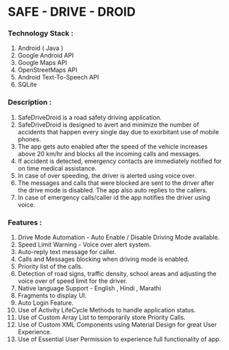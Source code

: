 # SAFE - DRIVE - DROID

### Technology Stack :
1. Android ( Java )
2. Google Android API
3. Google Maps API
4. OpenStreetMaps API
5. Android Text-To-Speech API
6. SQLite


### Description :
1. SafeDriveDroid is a road safety driving application.
2. SafeDriveDroid is designed to avert and minimize the number of accidents that happen every single day due to exorbitant use of mobile phones.
3. The app gets auto enabled after the speed of the vehicle increases above 20 km/hr and blocks all the incoming calls and messages.
4. If accident is detected, emergency contacts are immediately notified for on time medical assistance.
5. In case of over speeding, the driver is alerted using voice over.
6. The messages and calls that were blocked are sent to the driver after the drive mode is disabled. The app also auto replies to the callers.
7. In case of emergency calls/caller id the app notifies the driver using voice.


### Features :
1. Drive Mode Automation - Auto Enable / Disable Driving Mode available.
2. Speed Limit Warning - Voice over alert system.
3. Auto-reply text message for caller.
4. Calls and Messages blocking when driving mode is enabled.
5. Priority list of the calls.
7. Detection of road signs, traffic density, school areas and adjusting the voice over of speed limit for the driver.
8. Native language Support - English , Hindi , Marathi
9. Fragments to display UI.
10. Auto Login Feature.
11. Use of Activity LifeCycle Methods to handle application status.
12. Use of Custom Array List to temporarily store Priority Calls.
13. Use of Custom XML Components using Material Design for great User Experience.
14. Use of Essential User Permission to experience full functionality of app.





